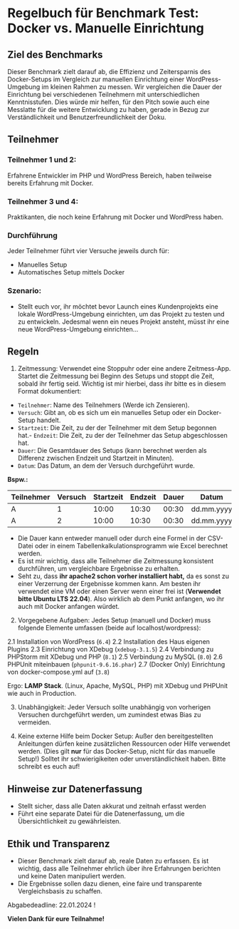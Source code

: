 # Regelbuch für Benchmark Test: Docker vs. Manuelle Einrichtung

## Ziel des Benchmarks

Dieser Benchmark zielt darauf ab, die Effizienz und Zeitersparnis des Docker-Setups im Vergleich zur manuellen Einrichtung einer WordPress-Umgebung im kleinen Rahmen zu messen. Wir vergleichen die Dauer der Einrichtung bei verschiedenen Teilnehmern mit unterschiedlichen Kenntnisstufen. Dies würde mir helfen, für den Pitch sowie auch eine Messlatte für die weitere Entwicklung zu haben, gerade in Bezug zur Verständlichkeit und Benutzerfreundlichkeit der Doku.

## Teilnehmer

### Teilnehmer 1 und 2: 
Erfahrene Entwickler im PHP und WordPress Bereich, haben teilweise bereits Erfahrung mit Docker.

### Teilnehmer 3 und 4:
Praktikanten, die noch keine Erfahrung mit Docker und WordPress haben.

### Durchführung

Jeder Teilnehmer führt vier Versuche jeweils durch für:

- Manuelles Setup
- Automatisches Setup mittels Docker

### Szenario:
- Stellt euch vor, ihr möchtet bevor Launch eines Kundenprojekts eine lokale WordPress-Umgebung einrichten, um das Projekt zu testen und zu entwickeln. Jedesmal wenn ein neues Projekt ansteht, müsst ihr eine neue WordPress-Umgebung einrichten...

## Regeln

1. Zeitmessung: Verwendet eine Stoppuhr oder eine andere Zeitmess-App. Startet die Zeitmessung bei Beginn des Setups und stoppt die Zeit, sobald ihr fertig seid. Wichtig ist mir hierbei, dass ihr bitte es in diesem Format dokumentiert:

- `Teilnehmer`: Name des Teilnehmers (Werde ich Zensieren).
- `Versuch`: Gibt an, ob es sich um ein manuelles Setup oder ein Docker-Setup handelt.
- `Startzeit`: Die Zeit, zu der der Teilnehmer mit dem Setup begonnen hat.- `Endzeit`: Die Zeit, zu der der Teilnehmer das Setup abgeschlossen hat.
- `Dauer`: Die Gesamtdauer des Setups (kann berechnet werden als Differenz zwischen Endzeit und Startzeit in Minuten).
- `Datum`: Das Datum, an dem der Versuch durchgeführt wurde.

**Bspw.:**

| Teilnehmer | Versuch | Startzeit | Endzeit | Dauer | Datum |
| --- | --- | --- | --- | --- | --- |
| A | 1 | 10:00 | 10:30 | 00:30 | dd.mm.yyyy |
| A | 2 | 10:00 | 10:30 | 00:30 | dd.mm.yyyy |

- Die Dauer kann entweder manuell oder durch eine Formel in der CSV-Datei oder in einem Tabellenkalkulationsprogramm wie Excel berechnet werden.
- Es ist mir wichtig, dass alle Teilnehmer die Zeitmessung konsistent durchführen, um vergleichbare Ergebnisse zu erhalten.
- Seht zu, dass **ihr apache2 schon vorher installiert habt,** da es sonst zu einer Verzerrung der Ergebnisse kommen kann. Am besten ihr verwendet eine VM oder einen Server wenn einer frei ist (**Verwendet bitte Ubuntu LTS 22.04**). Also wirklich ab dem Punkt anfangen, wo ihr auch mit Docker anfangen würdet.

2. Vorgegebene Aufgaben: Jedes Setup (manuell und Docker) muss folgende Elemente umfassen (beide auf localhost/wordpress):


2.1 Installation von WordPress (`6.4`)
2.2 Installation des Haus eigenen Plugins
2.3 Einrichtung von XDebug (`xdebug-3.1.5`)
2.4 Verbindung zu PHPStorm mit XDebug und PHP (`8.1`)
2.5 Verbindung zu MySQL (`8.0`)
2.6 PHPUnit miteinbauen (`phpunit-9.6.16.phar`)
2.7 (Docker Only) Einrichtung von docker-compose.yml auf (`3.8`)

Ergo: **LAMP Stack**. (Linux, Apache, MySQL, PHP) mit XDebug und PHPUnit wie auch in Production.

3. Unabhängigkeit: Jeder Versuch sollte unabhängig von vorherigen Versuchen durchgeführt werden, um zumindest etwas Bias zu vermeiden.

4. Keine externe Hilfe beim Docker Setup: Außer den bereitgestellten Anleitungen dürfen keine zusätzlichen Ressourcen oder Hilfe verwendet werden. (Dies gilt **nur** für das Docker-Setup, nicht für das manuelle Setup!) Solltet ihr schwierigikeiten oder unverständlichkeit haben. Bitte schreibt es euch auf!

## Hinweise zur Datenerfassung

- Stellt sicher, dass alle Daten akkurat und zeitnah erfasst werden
- Führt eine separate Datei für die Datenerfassung, um die Übersichtlichkeit zu gewährleisten.


## Ethik und Transparenz

- Dieser Benchmark zielt darauf ab, reale Daten zu erfassen. Es ist wichtig, dass alle Teilnehmer ehrlich über ihre Erfahrungen berichten und keine Daten manipuliert werden.
- Die Ergebnisse sollen dazu dienen, eine faire und transparente Vergleichsbasis zu schaffen.

Abgabedeadline: 22.01.2024 !

**Vielen Dank für eure Teilnahme!**
